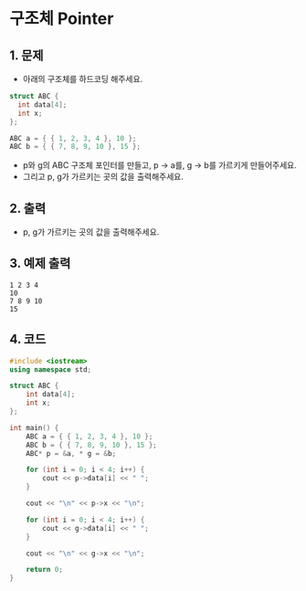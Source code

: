# 구조체 Pointer

## 1. 문제
- 아래의 구조체를 하드코딩 해주세요.

```c++
struct ABC {
  int data[4];
  int x;
};

ABC a = { { 1, 2, 3, 4 }, 10 };
ABC b = { { 7, 8, 9, 10 }, 15 };
```

- p와 g의 ABC 구조체 포인터를 만들고, p -> a를, g -> b를 가르키게 만들어주세요.
- 그리고 p, g가 가르키는 곳의 값을 출력해주세요.

## 2. 출력
- p, g가 가르키는 곳의 값을 출력해주세요.

## 3. 예제 출력
```
1 2 3 4
10
7 8 9 10
15
```

## 4. 코드

```c++
#include <iostream>
using namespace std;

struct ABC {
	int data[4];
	int x;
};

int main() {
	ABC a = { { 1, 2, 3, 4 }, 10 };
	ABC b = { { 7, 8, 9, 10 }, 15 };
	ABC* p = &a, * g = &b;

	for (int i = 0; i < 4; i++) {
		cout << p->data[i] << " ";
	}

	cout << "\n" << p->x << "\n";

	for (int i = 0; i < 4; i++) {
		cout << g->data[i] << " ";
	}

	cout << "\n" << g->x << "\n";

	return 0;
}
```
